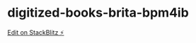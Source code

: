 # digitized-books-brita-bpm4ib

[Edit on StackBlitz ⚡️](https://stackblitz.com/edit/digitized-books-brita-bpm4ib)
